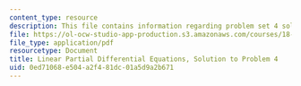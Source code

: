```yaml
---
content_type: resource
description: This file contains information regarding problem set 4 solution.
file: https://ol-ocw-studio-app-production.s3.amazonaws.com/courses/18-303-linear-partial-differential-equations-analysis-and-numerics-fall-2014/0ed71068e504a2f481dc01a5d9a2b671_MIT18_303F14_pset4sol.pdf
file_type: application/pdf
resourcetype: Document
title: Linear Partial Differential Equations, Solution to Problem 4
uid: 0ed71068-e504-a2f4-81dc-01a5d9a2b671
---
```

